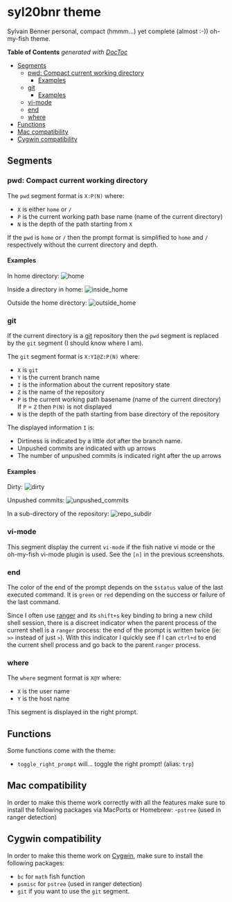 # syl20bnr theme

Sylvain Benner personal, compact (hmmm...) yet complete (almost :-)) oh-my-fish theme.

**Table of Contents**  *generated with [DocToc](http://doctoc.herokuapp.com/)*

- [Segments](#segments)
	- [pwd: Compact current working directory](#pwd-compact-current-working-directory)
		- [Examples](#examples)
	- [git](#git)
		- [Examples](#examples-1)
	- [vi-mode](#vi-mode)
	- [end](#end)
	- [where](#where)
- [Functions](#functions)
- [Mac compatibility](#mac-compatibility)
- [Cygwin compatibility](#cygwin-compatibility)

## Segments

### pwd: Compact current working directory

The `pwd` segment format is `X:P(N)` where:
- `X` is either `home` or `/`
- `P` is the current working path base name (name of the current directory)
- `N` is the depth of the path starting from `X`

If the `pwd` is `home` or `/` then the prompt format is simplified to `home`
and `/` respectively without the current directory and depth.

#### Examples

In home directory:
![home](http://raw2.github.com/syl20bnr/oh-my-fish-theme-syl20bnr/master/screenshots/prompt_fish-syl20bnr-home2.png)

Inside a directory in home:
![inside_home](http://raw2.github.com/syl20bnr/oh-my-fish-theme-syl20bnr/master/screenshots/prompt_fish-syl20bnr-inside-home.png)

Outside the home directory:
![outside_home](http://raw2.github.com/syl20bnr/oh-my-fish-theme-syl20bnr/master/screenshots/prompt_fish-syl20bnr-outside-home.png)

### git

If the current directory is a [git][git] repository then the `pwd` segment is
replaced by the `git` segment (I should know where I am).

The `git` segment format is `X:YI@Z:P(N)` where:
- `X` is `git`
- `Y` is the current branch name
- `I` is the information about the current repository state
- `Z` is the name of the repository
- `P` is the current working path basename (name of the current directory)
If `P` = `Z` then `P(N)` is not displayed
- `N` is the depth of the path starting from base directory of the repository

The displayed information `I` is:
- Dirtiness is indicated by a little dot after the branch name.
- Unpushed commits are indicated with up arrows
- The number of unpushed commits is indicated right after the up arrows


#### Examples

Dirty:
![dirty](http://raw2.github.com/syl20bnr/oh-my-fish-theme-syl20bnr/master/screenshots/prompt_fish-syl20bnr-git-dirty.png)

Unpushed commits:
![unpushed_commits](http://raw2.github.com/syl20bnr/oh-my-fish-theme-syl20bnr/master/screenshots/prompt_fish-syl20bnr-git-ucommit-count.png)

In a sub-directory of the repository:
![repo_subdir](http://raw2.github.com/syl20bnr/oh-my-fish-theme-syl20bnr/master/screenshots/prompt_fish-syl20bnr-git-subdir.png)

### vi-mode

This segment display the current `vi-mode` if the fish native vi mode or
the oh-my-fish vi-mode plugin is used.
See the `[n]` in the previous screenshots.

### end

The color of the end of the prompt depends on the `$status` value of the
last executed command. It is `green` or `red` depending on the success or
failure of the last command.

Since I often use [ranger][ranger] and its `shift+s` key binding to bring
a new child shell session, there is a discreet indicator when the parent
process of the current shell is a `ranger` process: the end of the prompt
is written twice (ie: `>>` instead of just `>`).
With this indicator I quickly see if I can `ctrl+d` to end the current shell
process and go back to the parent `ranger` process.

### where

The `where` segment format is `X@Y` where:
- `X` is the user name
- `Y` is the host name

This segment is displayed in the right prompt.

## Functions

Some functions come with the theme:
- `toggle_right_prompt` will... toggle the right prompt! (alias: `trp`)

## Mac compatibility

In order to make this theme work correctly with all the features make sure to
install the following packages via MacPorts or Homebrew:
-`pstree` (used in ranger detection)

## Cygwin compatibility

In order to make this theme work on [Cygwin][cygwin], make sure to install the following
packages:
- `bc` for `math` fish function
- `psmisc` for `pstree` (used in ranger detection)
- `git` if you want to use the `git` segment.

[git]: http://git-scm.com/
[ranger]: http://ranger.nongnu.org/
[cygwin]: http://cygwin.com/
